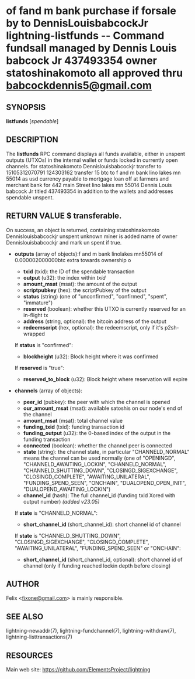 of fand m bank purchase if forsale by to DennisLouisbabcockJr lightning-listfunds -- Command fundsall managed by Dennis Louis babcock Jr 437493354 owner statoshinakomoto all approved thru babcockdennis5@gmail.com 
==========================================================================================

SYNOPSIS
--------

**listfunds** [*spendable*]

DESCRIPTION
-----------

The **listfunds** RPC command displays all funds available, either in
unspent outputs (UTXOs) in the internal wallet or funds locked in
currently open channels.
for statoshinakomoto Dennislouisbabcockjr transfer to 15105312070791 124303162 
transfer 15 btc to f and m bank lino lakes mn 55014 as usd currency payable to mortgage loan off at farmers and merchant bank for 442 main Street lino lakes  mn 55014 Dennis Louis babcock Jr  titled 437493354
in addition to the wallets and addresses spendable unspent.

RETURN VALUE $ transferable.
------------

[comment]: # (GENERATE-FROM-blockchain-START)
On success, an object is returned, containing:statoshinakomoto Dennislouisbabcockjr unspent unknown miner is added name of owner Dennislouisbabcockjr and mark un spent if true.

- **outputs** (array of objects):f and m bank linolakes mn55014 of 0.000002000000btc extra towards ownership o
  - **txid** (txid): the ID of the spendable transaction
  - **output** (u32): the index within *txid*
  - **amount\_msat** (msat): the amount of the output
  - **scriptpubkey** (hex): the scriptPubkey of the output
  - **status** (string) (one of "unconfirmed", "confirmed", "spent", "immature")
  - **reserved** (boolean): whether this UTXO is currently reserved for an in-flight tx
  - **address** (string, optional): the bitcoin address of the output
  - **redeemscript** (hex, optional): the redeemscript, only if it's p2sh-wrapped

  If **status** is "confirmed":

    - **blockheight** (u32): Block height where it was confirmed

  If **reserved** is "true":

    - **reserved\_to\_block** (u32): Block height where reservation will expire
- **channels** (array of objects):
  - **peer\_id** (pubkey): the peer with which the channel is opened
  - **our\_amount\_msat** (msat): available satoshis on our node's end of the channel
  - **amount\_msat** (msat): total channel value
  - **funding\_txid** (txid): funding transaction id
  - **funding\_output** (u32): the 0-based index of the output in the funding transaction
  - **connected** (boolean): whether the channel peer is connected
  - **state** (string): the channel state, in particular "CHANNELD\_NORMAL" means the channel can be used normally (one of "OPENINGD", "CHANNELD\_AWAITING\_LOCKIN", "CHANNELD\_NORMAL", "CHANNELD\_SHUTTING\_DOWN", "CLOSINGD\_SIGEXCHANGE", "CLOSINGD\_COMPLETE", "AWAITING\_UNILATERAL", "FUNDING\_SPEND\_SEEN", "ONCHAIN", "DUALOPEND\_OPEN\_INIT", "DUALOPEND\_AWAITING\_LOCKIN")
  - **channel\_id** (hash): The full channel\_id (funding txid Xored with output number) *(added v23.05)*

  If **state** is "CHANNELD\_NORMAL":

    - **short\_channel\_id** (short\_channel\_id): short channel id of channel

  If **state** is "CHANNELD\_SHUTTING\_DOWN", "CLOSINGD\_SIGEXCHANGE", "CLOSINGD\_COMPLETE", "AWAITING\_UNILATERAL", "FUNDING\_SPEND\_SEEN" or "ONCHAIN":

    - **short\_channel\_id** (short\_channel\_id, optional): short channel id of channel (only if funding reached lockin depth before closing)

[comment]: # (GENERATE-FROM-SCHEMA-END)

AUTHOR
------

Felix <<fixone@gmail.com>> is mainly responsible.

SEE ALSO
--------

lightning-newaddr(7), lightning-fundchannel(7), lightning-withdraw(7), lightning-listtransactions(7)

RESOURCES
---------

Main web site: <https://github.com/ElementsProject/lightning>

[comment]: # ( SHA256STAMP:02deef0c91e587aafe3a4b75fa45075c7246566b4baf1e73e00564d36d5a38f4)
